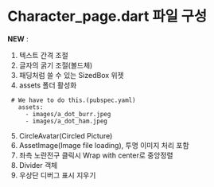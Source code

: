 # Character_page.dart 파일 구성

__NEW__ : <br>
1. 텍스트 간격 조절
2. 글자의 굵기 조절(볼드체)
3. 패딩처럼 쓸 수 있는 SizedBox 위젯
4. assets 폴더 활성화

```
 # We have to do this.(pubspec.yaml)
   assets:
     - images/a_dot_burr.jpeg
     - images/a_dot_ham.jpeg
```

5. CircleAvatar(Circled Picture)
6. AssetImage(Image file loading), 투명 이미지 처리 포함
7. 좌측 노란전구 클릭시 Wrap with center로 중앙정렬
8. Divider 객체
9. 우상단 디버그 표시 지우기

